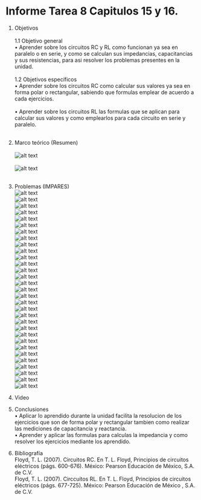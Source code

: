 # Informe Tarea 8 Capitulos 15 y 16.
1. Objetivos   <br />  
1.1 Objetivo general<br />
•	Aprender sobre los circuitos RC y RL como funcionan ya sea en paralelo o en serie, y como se calculan sus impedancias, capacitancias y sus resistencias, para asi resolver los problemas presentes en la unidad. <br /><br />
1.2 Objetivos específicos<br />
•	Aprender sobre los circuitos RC como calcular sus valores ya sea en forma polar o rectangular, sabiendo que formulas emplear de acuerdo a cada ejercicios. <br /><br />
•	Aprender sobre los circuitos RL las formulas que se aplican para calcular sus valores y como emplearlos para cada circuito en serie y paralelo.<br /><br />
2. Marco teórico (Resumen)<br /><br />
![alt text](https://github.com/adtumbaco1/Informe-Tarea-8/blob/main/CIRCUITOS%20RC.png)<br /><br />
![alt text](https://github.com/adtumbaco1/Informe-Tarea-8/blob/main/CIRCUITOS%20RL.png)<br /><br />
3. Problemas (IMPARES)<br />
![alt text](https://github.com/adtumbaco1/Informe-Tarea-8/blob/main/15.1.PNG)<br />
![alt text](https://github.com/adtumbaco1/Informe-Tarea-8/blob/main/15.2.PNG)<br />
![alt text](https://github.com/adtumbaco1/Informe-Tarea-8/blob/main/15.3.PNG)<br />
![alt text](https://github.com/adtumbaco1/Informe-Tarea-8/blob/main/15.4.PNG)<br />
![alt text](https://github.com/adtumbaco1/Informe-Tarea-8/blob/main/15.5.PNG)<br />
![alt text](https://github.com/adtumbaco1/Informe-Tarea-8/blob/main/15.6.PNG)<br />
![alt text](https://github.com/adtumbaco1/Informe-Tarea-8/blob/main/15.7.PNG)<br />
![alt text](https://github.com/adtumbaco1/Informe-Tarea-8/blob/main/15.8.PNG)<br />
![alt text](https://github.com/adtumbaco1/Informe-Tarea-8/blob/main/15.9.PNG)<br />
![alt text](https://github.com/adtumbaco1/Informe-Tarea-8/blob/main/15.10.PNG)<br />
![alt text](https://github.com/adtumbaco1/Informe-Tarea-8/blob/main/15.11.PNG)<br />
![alt text](https://github.com/adtumbaco1/Informe-Tarea-8/blob/main/15.12.PNG)<br />
![alt text](https://github.com/adtumbaco1/Informe-Tarea-8/blob/main/15.13.PNG)<br />
![alt text](https://github.com/adtumbaco1/Informe-Tarea-8/blob/main/15.14.PNG)<br />
![alt text](https://github.com/adtumbaco1/Informe-Tarea-8/blob/main/15.15.PNG)<br />
![alt text](https://github.com/adtumbaco1/Informe-Tarea-8/blob/main/15.16.PNG)<br />
![alt text](https://github.com/adtumbaco1/Informe-Tarea-8/blob/main/15.17.PNG)<br />
![alt text](https://github.com/adtumbaco1/Informe-Tarea-8/blob/main/15.18.PNG)<br />
![alt text](https://github.com/adtumbaco1/Informe-Tarea-8/blob/main/15.19.PNG)<br />
![alt text](https://github.com/adtumbaco1/Informe-Tarea-8/blob/main/15.20.PNG)<br />
![alt text](https://github.com/adtumbaco1/Informe-Tarea-8/blob/main/15.21.PNG)<br />
![alt text](https://github.com/adtumbaco1/Informe-Tarea-8/blob/main/15.22.PNG)<br />
![alt text](https://github.com/adtumbaco1/Informe-Tarea-8/blob/main/15.23.PNG)<br />
![alt text](https://github.com/adtumbaco1/Informe-Tarea-8/blob/main/15.24.PNG)<br />
![alt text](https://github.com/adtumbaco1/Informe-Tarea-8/blob/main/15.25.PNG)<br />
![alt text](https://github.com/adtumbaco1/Informe-Tarea-8/blob/main/15.26.PNG)<br />
![alt text](https://github.com/adtumbaco1/Informe-Tarea-8/blob/main/15.27.PNG)<br />
![alt text](https://github.com/adtumbaco1/Informe-Tarea-8/blob/main/15.28.PNG)<br />
![alt text](https://github.com/adtumbaco1/Informe-Tarea-8/blob/main/15.29.PNG)<br />
![alt text](https://github.com/adtumbaco1/Informe-Tarea-8/blob/main/15.30.PNG)<br />
![alt text](https://github.com/adtumbaco1/Informe-Tarea-8/blob/main/15.31.PNG)<br />

4. Video<br />

5. Conclusiones <br />
•	Aplicar lo aprendido durante la unidad facilita la resolucion de los ejercicios que son de forma polar y rectangular tambien como realizar las mediciones de capacitancia y reactancia.<br />
•	Aprender y aplicar las formulas para calculas la impedancia y como resolver los ejercicios mediante los aprendido. <br />
6. Bibliografía <br />
Floyd, T. L. (2007). Circuitos RC. En T. L. Floyd, Principios de circuitos eléctricos (págs. 600-676). México: Pearson Educación de México, S.A. de C.V.<br />
Floyd, T. L. (2007). Circcuitos RL. En T. L. Floyd, Principios de circuitos eléctricos (págs. 677-725). México: Pearson Educación de México , S.A. de C.V.<br />
